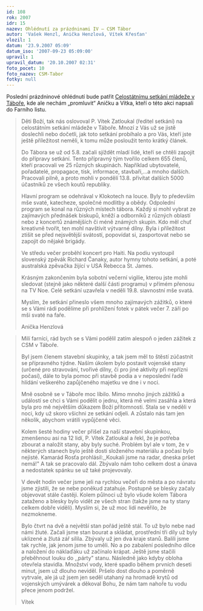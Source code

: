 ```yaml
---
id: 108
rok: 2007
idr: 15
nazev: Ohlédnutí za prázdninami IV – CSM Tábor
autor: 'Vašek Henzl, Anička Henzlová, Vítek Křesťan'
vlozil: 1
datum: '23.9.2007 05:09'
datum_iso: '2007-09-23 05:09:00'
upravil: 1
upravil_datum: '20.10.2007 02:31'
foto_pocet: 10
foto_nazev: CSM-Tabor
fotky: null
---
```

Poslední prázdninové ohlédnutí bude patřit <a href="http://tabor2007.signaly.cz" >Celostátnímu setkání mládeže v Táboře</a>, kde ale nechám „promluvit“ Aničku a Vítka, kteří o této akci napsali do Farního listu. </p><p>
<p>
<blockquote><p>
Děti Boží, tak nás oslovoval P. Vítek Zatloukal (ředitel setkání) na celostátním setkání mládeže v Táboře. Mnozí z Vás už se jistě doslechli nebo dočetli, jak toto setkání probíhalo a pro Vás, kteří jste ještě příležitost neměli, k tomu může posloužit tento krátký článek.</p><p>
Do Tábora se už od 5.8. začali sjíždět mladí lidé, kteří se chtěli zapojit do přípravy setkání. Tento přípravný tým tvořilo celkem 655 členů, kteří pracovali ve 25 různých skupinách. Například ubytovatelé, pořadatelé, propagace, tisk, informace, stavbaři,...a mnoho dalších. Pracovali pilně, a proto mohli v pondělí 13.8. přivítat dalších 5000 účastníků ze všech koutů republiky.</p><p>
Hlavní program se odehrával v Klokotech na louce. Byly to především mše svaté, katecheze, společné modlitby a obědy. Odpolední program se konal na různých místech tábora. Každý si mohl vybrat ze zajímavých přednášek biskupů, kněží a odborníků z různých oblastí nebo z koncertů známějších či méně známých skupin. Kdo měl chuť kreativně tvořit, ten mohl navštívit výtvarné dílny. Byla i příležitost ztišit se před nejsvětější svátostí, popovídat si, zasportovat nebo se zapojit do nějaké brigády.</p><p>
Ve středu večer proběhl koncert pro Haiti. Na podiu vystoupil slovenský zpěvák Richard Čanaky, autor hymny tohoto setkání, a poté australská zpěvačka žijící v USA Rebecca St. James.</p><p>
Krásným zakončením byla sobotní večerní vigilie, kterou jste mohli sledovat (stejně jako některé další části programu) v přímém přenosu na TV Noe. Celé setkání uzavřela v neděli 19.8. slavnostní mše svatá.</p><p>
Myslím, že setkání přineslo všem mnoho zajímavých zážitků, o které se s Vámi rádi podělíme při prohlížení fotek v pátek večer 7. září po mši svaté na faře.</p><p>
Anička Henzlová</p><p>
</blockquote><p>
<p>
<blockquote><p>
Milí farníci, rád bych se s Vámi podělil zatím alespoň o jeden zážitek z CSM v Táboře.</p><p>
Byl jsem členem stavební skupinky, a tak jsem měl to štěstí zúčastnit se přípravného týdne. Naším úkolem bylo postavit vojenské stany (určené pro stravování, tvořivé dílny, či pro jiné aktivity při nepřízni počasí), dále to byla pomoc při stavbě podia a v neposlední řadě hlídání veškerého zapůjčeného majetku ve dne i v noci.</p><p>
Mně osobně se v Táboře moc líbilo. Mimo mnoho jiných zážitků a událostí se chci s Vámi podělit o jednu, která mě velmi zasáhla a která byla pro mě největším důkazem Boží přítomnosti. Stala se v neděli v noci, kdy už skoro všichni ze setkání odjeli. A zůstalo nás tam jen několik, abychom vrátili vypůjčené věci.</p><p>
Kolem šesté hodiny večer přišel za naší stavební skupinkou, zmenšenou asi na 12 lidí, P. Vítek Zatloukal a řekl, že je potřeba zbourat a naložit stany, aby byly suché. Problém byl ale v tom, že v některých stanech bylo ještě dosti složeného materiálu a počasí bylo nejisté. Kamarád Rosťa prohlásil:,,Koukali jsme na radar, dneska pršet nemá!" A tak se pracovalo dál. Zbývalo nám toho celkem dost a únava a nedostatek spánku se už také projevovaly.</p><p>
V devět hodin večer jsme jeli na rychlou večeři do města a po návratu jsme zjistili, že se nebe poněkud zatahuje. Postupně se blesky začaly objevovat stále častěji. Kolem půlnoci už bylo všude kolem Tábora zataženo a blesky bylo vidět ze všech stran (takže jsme na ty stany celkem dobře viděli). Myslím si, že už moc lidí nevěřilo, že nezmokneme.</p><p>
Bylo čtvrt na dvě a největší stan pořád ještě stál. To už bylo nebe nad námi žluté. Začali jsme stan bourat a skládat, prostřední tři díly už byly uklizené a žlutá zář sílila. Zbývaly už jen dva kraje stanů. Balili jsme tak rychle, jak jenom jsme to uměli. No a po zabalení posledního dílce a naložení do náklaďáku už začínalo krápat. Ještě jsme stačili přeběhnout louku do ,,párty" stanu. Následně jako kdyby obloha otevřela stavidla. Množství vody, které spadlo během prvních deseti minut, jsem už dlouho neviděl. Pršelo dost dlouho a poměrně vytrvale, ale já už jsem jen seděl utahaný na hromadě krytů od vojenských umývárek a děkoval Bohu, že nám tam nahoře tu vodu přece jenom podržel.</p><p>
Vítek </p><p>
</blockquote>
